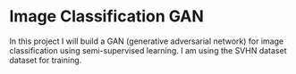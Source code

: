 # Image Classification GAN
In this project I will build a GAN (generative adversarial network) for image classification using semi-supervised learning. I am using the SVHN dataset dataset for training.
